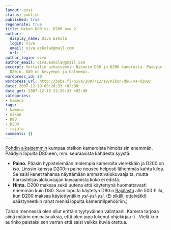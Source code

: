 ```yaml
---
layout: post
status: publish
published: true
regenerate: true
title: Nikon D80 vs. D200 osa 2
author:
  display_name: Oiva Eskola
  login: oiva
  email: oiva.eskola@gmail.com
  url: ''
author_login: oiva
author_email: oiva.eskola@gmail.com
excerpt: Vertailin aikaisemmin Nikonin D80 ja D200 kameroita. Päädyin lopulta ostamaan
  D80:n. D80 on kevyempi ja halvempi.
wordpress_id: 10
wordpress_url: http://bobs.fi/oiva/2007/12/19/nikon-d80-vs-d200/
date: 2007-12-19 00:26:33 +02:00
date_gmt: 2007-12-18 22:26:33 +02:00
categories:
- kamera
tags:
- kamera
- nikon
- D80
- D200
- rajala
comments: []
---
```

<p><a href="http://oivaeskola.fi/2007/12/10/mika-digijarkkari-nikon-d80-vs-d200/">Pohdin aikaisemmin</a> kumpaa otsikon kameroista himoitsisin enemmän. Päädyin lopulta D80:een, mm. seuraavista kahdesta syystä:</p>
<ul>
<li><strong>Paino.</strong> Pääsin hypistelemään molempia kameroita vierekkäin ja D200 on <em>iso</em>. Linssin kanssa D200:n paino nousee helposti lähemmäs kahta kiloa. Se saisi kenet tahansa näyttämään ammattivalokuvaajalta, mutta harrastelijavalokuvaajan kuvaamista koko ei edistä.</li>
<li><strong>Hinta.</strong> D200 maksaa sekä uutena että käytettynä huomattavasti enemmän kuin D80. Sain lopulta käytetyn D80:n <a href="http://www.rajala.fi/www/">Rajalasta</a> alle 500 &euro;:lla, kun D200 maksaa käytettynäkin <em>ysi-ysi-ysi</em>. (Ei sikäli, etteivätkö säästyneetkin rahat menisi lopulta kameratilpehööriin.)</li>
</ul>
<p>Tähän mennessä olen ollut erittäin tyytyväinen valintaani. Kamera tarjoaa siinä määrin ominaisuuksia, että olen jopa lukenut ohjekirjaa :) . Vielä kun aurinko paistaisi sen verran että saisi vaikka kuvia otettua.</p>
